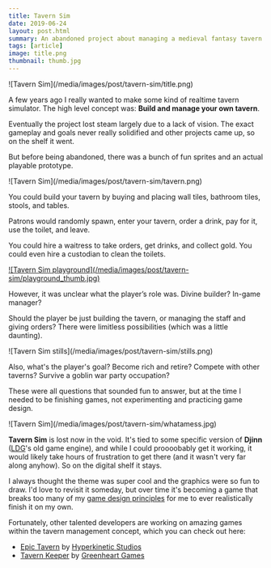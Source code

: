 ```yaml
---
title: Tavern Sim
date: 2019-06-24
layout: post.html
summary: An abandoned project about managing a medieval fantasy tavern.
tags: [article]
image: title.png
thumbnail: thumb.jpg
---
```


<div>
  ![Tavern Sim](/media/images/post/tavern-sim/title.png)
</div>

A few years ago I really wanted to make some kind of realtime tavern simulator. The high level concept was: **Build and manage your own tavern**.

Eventually the project lost steam largely due to a lack of vision. The exact gameplay and goals never really solidified and other projects came up, so on the shelf it went.

But before being abandoned, there was a bunch of fun sprites and an actual playable prototype.

<div>
  ![Tavern Sim](/media/images/post/tavern-sim/tavern.png)
</div>

You could build your tavern by buying and placing wall tiles, bathroom tiles, stools, and tables.

Patrons would randomly spawn, enter your tavern, order a drink, pay for it, use the toilet, and leave.

You could hire a waitress to take orders, get drinks, and collect gold. You could even hire a custodian to clean the toilets.

<div>
  <a href="/media/images/post/tavern-sim/playground.jpg">
    ![Tavern Sim playground](/media/images/post/tavern-sim/playground_thumb.jpg)
  </a>
</div>

However, it was unclear what the player’s role was. Divine builder? In-game manager?

Should the player be just building the tavern, or managing the staff and giving orders? There were limitless possibilities (which was a little daunting).

<div>
  ![Tavern Sim stills](/media/images/post/tavern-sim/stills.png)
</div>

Also, what's the player's goal? Become rich and retire? Compete with other taverns? Survive a goblin war party occupation?

These were all questions that sounded fun to answer, but at the time I needed to be finishing games, not experimenting and practicing game design.

<div>
  ![Tavern Sim](/media/images/post/tavern-sim/whatamess.jpg)
</div>

**Tavern Sim** is lost now in the void. It's tied to some specific version of **Djinn** ([LDG](http://www.lostdecadegames.com/)'s old game engine), and while I could proooobably get it working, it would likely take hours of frustration to get there (and it wasn't very far along anyhow). So on the digital shelf it stays.

I always thought the theme was super cool and the graphics were so fun to draw. I'd love to revisit it someday, but over time it's becoming a game that breaks too many of my [game design principles](/post/game-design-principles/) for me to ever realistically finish it on my own.

Fortunately, other talented developers are working on amazing games within the tavern management concept, which you can check out here:

* [Epic Tavern](https://www.epictaverngame.com/) by [Hyperkinetic Studios](https://www.hyperkineticstudios.com/)
* [Tavern Keeper](https://tavernkeeper.com/) by [Greenheart Games](https://www.greenheartgames.com/)
